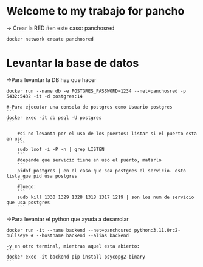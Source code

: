 Welcome to my trabajo for pancho
================================

-> Crear la RED #en este caso: panchosred
```
docker network create panchosred
```

# Levantar la base de datos

->Para levantar la DB hay que hacer
```
docker run --name db -e POSTGRES_PASSWORD=1234 --net=panchosred -p 5432:5432 -it -d postgres:14
```
    #-Para ejecutar una consola de postgres como Usuario postgres
    ```
    docker exec -it db psql -U postgres
    ```

        #si no levanta por el uso de los puertos: listar si el puerto esta en uso
        ```
        sudo lsof -i -P -n | grep LISTEN
        ```
        #depende que servicio tiene en uso el puerto, matarlo
        ```
        pidof postgres | en el caso que sea postgres el servicio. esto lista que pid usa postgres
        ```
        #luego: 
        ```
        sudo kill 1330 1329 1328 1318 1317 1219 | son los num de servicio que usa postgres
        ```

->Para levantar el python que ayuda a desarrolar
```
docker run -it --name backend --net=panchosred python:3.11.0rc2-bullseye # --hostname backend --alias backend 
```

    -y en otro terminal, mientras aquel esta abierto:
    ```
    docker exec -it backend pip install psycopg2-binary
    ```
